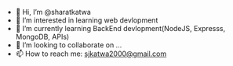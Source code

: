 - 👋 Hi, I’m @sharatkatwa
- 👀 I’m interested in learning web devlopment
- 🌱 I’m currently learning BackEnd devlopment(NodeJS, Expresss, MongoDB, APIs)
- 💞️ I’m looking to collaborate on ...
- 📫 How to reach me: sjkatwa2000@gmail.com


